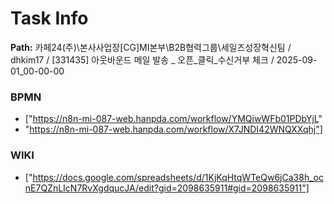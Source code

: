 # Task Info

**Path:** 카페24(주)\본사사업장\[CG]MI본부\B2B협력그룹\세일즈성장혁신팀 / dhkim17 / [331435] 아웃바운드 메일 발송 _ 오픈_클릭_수신거부 체크 / 2025-09-01_00-00-00

### BPMN
- ["https://n8n-mi-087-web.hanpda.com/workflow/YMQiwWFb01PDbYjL"
- "https://n8n-mi-087-web.hanpda.com/workflow/X7JNDI42WNQXXqhj"]

### WIKI
- ["https://docs.google.com/spreadsheets/d/1KjKqHtqWTeQw6jCa38h_ocnE7QZnLIcN7RvXgdqucJA/edit?gid=2098635911#gid=2098635911"]

